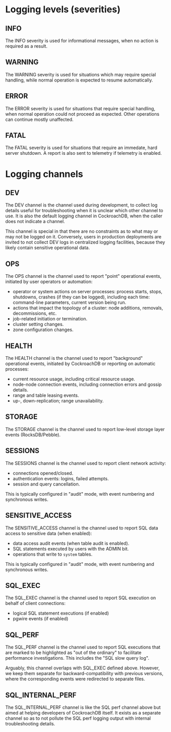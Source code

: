 # Logging levels (severities)

## INFO

The INFO severity is used for informational messages, when no action
is required as a result.

## WARNING

The WARNING severity is used for situations which may require special handling,
while normal operation is expected to resume automatically.

## ERROR

The ERROR severity is used for situations that require special handling,
when normal operation could not proceed as expected.
Other operations can continue mostly unaffected.

## FATAL

The FATAL severity is used for situations that require an immedate, hard
server shutdown. A report is also sent to telemetry if telemetry
is enabled.


# Logging channels

## DEV

The DEV channel is the channel used during development, to collect log
details useful for troubleshooting when it is unclear which other
channel to use. It is also the default logging channel in
CockroachDB, when the caller does not indicate a channel.

This channel is special in that there are no constraints as to
what may or may not be logged on it. Conversely, users in
production deployments are invited to not collect DEV logs in
centralized logging facilities, because they likely contain
sensitive operational data.

## OPS

The OPS channel is the channel used to report "point" operational events,
initiated by user operators or automation:

- operator or system actions on server processes: process starts,
  stops, shutdowns, crashes (if they can be logged),
  including each time: command-line parameters, current version being run.
- actions that impact the topology of a cluster: node additions,
  removals, decommissions, etc.
- job-related initiation or termination.
- cluster setting changes.
- zone configuration changes.

## HEALTH

The HEALTH channel is the channel used to report "background" operational
events, initiated by CockroachDB or reporting on automatic processes:

- current resource usage, including critical resource usage.
- node-node connection events, including connection errors and
  gossip details.
- range and table leasing events.
- up-, down-replication; range unavailability.

## STORAGE

The STORAGE channel is the channel used to report low-level storage
layer events (RocksDB/Pebble).

## SESSIONS

The SESSIONS channel is the channel used to report client network activity:

- connections opened/closed.
- authentication events: logins, failed attempts.
- session and query cancellation.

This is typically configured in "audit" mode, with event
numbering and synchronous writes.

## SENSITIVE_ACCESS

The SENSITIVE_ACCESS channel is the channel used to report SQL
data access to sensitive data (when enabled):

- data access audit events (when table audit is enabled).
- SQL statements executed by users with the ADMIN bit.
- operations that write to `system` tables.

This is typically configured in "audit" mode, with event
numbering and synchronous writes.

## SQL_EXEC

The SQL_EXEC channel is the channel used to report SQL execution on
behalf of client connections:

- logical SQL statement executions (if enabled)
- pgwire events (if enabled)

## SQL_PERF

The SQL_PERF channel is the channel used to report SQL executions
that are marked to be highlighted as "out of the ordinary"
to facilitate performance investigations.
This includes the "SQL slow query log".

Arguably, this channel overlaps with SQL_EXEC defined above.
However, we keep them separate for backward-compatibility
with previous versions, where the corresponding events
were redirected to separate files.

## SQL_INTERNAL_PERF

The SQL_INTERNAL_PERF channel is like the SQL perf channel above but aimed at
helping developers of CockroachDB itself. It exists as a separate
channel so as to not pollute the SQL perf logging output with
internal troubleshooting details.

